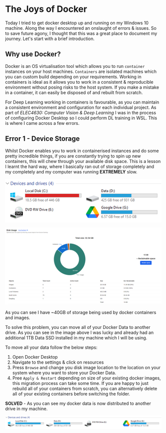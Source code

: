 # The Joys of Docker

Today I tried to get docker desktop up and running on my Windows 10 machine. Along the way I encountered an onslaught of errors & issues. So to save future agony, I thought that this was a great place to document my journey. Let's start with a brief introduction.

## Why use Docker?

Docker is an OS virtualisation tool which allows you to run `container` instances on your host machines. `Containers` are isolated machines which you can custom build depending on your requirements. Working in containers is ideal as it allows you to work in a consistent & reproducible environment without posing risks to the host system. If you make a mistake in a container, it can easily be disposed of and rebuilt from scratch.

For Deep Learning working in containers is favourable, as you can maintain a consistent environment and configuration for each individual project. As part of *ELEC4630: Computer Vision & Deep Learning* I was in the process of configuring Docker Desktop so I could perform DL training in WSL. This is where I came across a few errors.

## Error 1 - Device Storage

Whilst Docker enables you to work in containerised instances and do some pretty incredible things, if you are constantly trying to spin up new containers, this will chew through your available disk space. This is a lesson I learnt the hard way, where I basically ran out of storage completely and my completely and my computer was running **EXTREMELY** slow.

![Available PC Storage (Low)](../images/device_storage.PNG "Available Disk Storage")

![Docker Disk Usage](../images/docker_disk_usage.PNG "Docker Disk Utility View")

As you can see I have ~40GB of storage being used by docker containers and images.

To solve this problem, you can move all of your Docker Data to another drive. As you can see in the image above I was lucky and already had an additional 1TB Data SSD installed in my machine which I will be using.

To move all your data follow the below steps:

1. Open Docker Desktop
2. Navigate to the settings & click on resources
3. Press `Browse` and change you disk image location to the location on your system where you want to store your Docker Data.
4. Pree `Apply & Restart` depending on size of your existing docker images, this migration process can take some time. If you are happy to just rebuild all of your containers from scratch, you can alternatively delete all of your existing containers before switching the folder.

**SOLVED** - As you can see my docker data is now distributed to another drive in my machine.

![Available PC Storage (High)](../images/device_storage_updated.PNG "PC Storage Available After Switching Docker Disk Drive")
